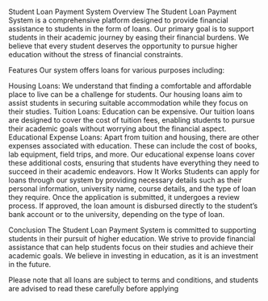 Student Loan Payment System Overview The Student Loan Payment System is a comprehensive platform designed to provide financial assistance to students in the form of loans. Our primary goal is to support students in their academic journey by easing their financial burdens. We believe that every student deserves the opportunity to pursue higher education without the stress of financial constraints.

Features Our system offers loans for various purposes including:

Housing Loans: We understand that finding a comfortable and affordable place to live can be a challenge for students. Our housing loans aim to assist students in securing suitable accommodation while they focus on their studies. Tuition Loans: Education can be expensive. Our tuition loans are designed to cover the cost of tuition fees, enabling students to pursue their academic goals without worrying about the financial aspect. Educational Expense Loans: Apart from tuition and housing, there are other expenses associated with education. These can include the cost of books, lab equipment, field trips, and more. Our educational expense loans cover these additional costs, ensuring that students have everything they need to succeed in their academic endeavors. How It Works Students can apply for loans through our system by providing necessary details such as their personal information, university name, course details, and the type of loan they require. Once the application is submitted, it undergoes a review process. If approved, the loan amount is disbursed directly to the student’s bank account or to the university, depending on the type of loan.

Conclusion The Student Loan Payment System is committed to supporting students in their pursuit of higher education. We strive to provide financial assistance that can help students focus on their studies and achieve their academic goals. We believe in investing in education, as it is an investment in the future.

Please note that all loans are subject to terms and conditions, and students are advised to read these carefully before applying
